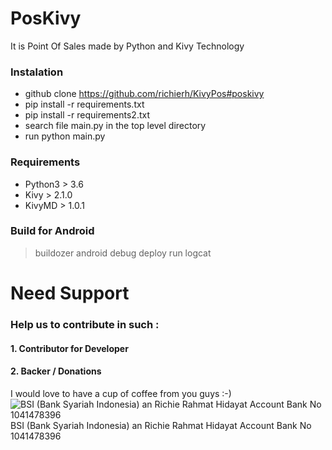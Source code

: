# PosKivy
It is Point Of Sales made by Python and Kivy Technology

### Instalation
- github clone https://github.com/richierh/KivyPos#poskivy
- pip install -r requirements.txt
- pip install -r requirements2.txt
- search file main.py in the top level directory
- run python main.py

### Requirements
- Python3 > 3.6
- Kivy > 2.1.0
- KivyMD > 1.0.1

### Build for Android
> buildozer android debug deploy run logcat

# Need Support
### Help us to contribute in such :
#### 1. Contributor for Developer
#### 2. Backer / Donations
I would love to have a cup of coffee from you guys :-)
![BSI (Bank Syariah Indonesia) an Richie Rahmat Hidayat 
Account Bank No 1041478396](/assets/images/BSI.png)
BSI (Bank Syariah Indonesia) an Richie Rahmat Hidayat 
Account Bank No 1041478396
